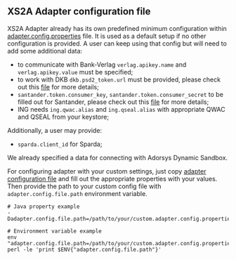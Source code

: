 ## XS2A Adapter configuration file
XS2A Adapter already has its own predefined minimum configuration within [adapter.config.properties](xs2a-adapter-service-api/src/main/resources/adapter.config.properties)
file. It is used as a default setup if no other configuration is provided. A user can keep using that config but
will need to add some additional data: 

* to communicate with Bank-Verlag `verlag.apikey.name` and `verlag.apikey.value` must be specified;
* to work with DKB `dkb.psd2_token.url` must be provided, please check out this [file](../adapters/crealogix-adapter/README.md) for more details;
* `santander.token.consumer_key`, `santander.token.consumer_secret` to be filled out for Santander, please check out 
this [file](adapters/santander-adapter.md) for more details;
* ING needs `ing.qwac.alias` and `ing.qseal.alias` with appropriate QWAC and QSEAL from your keystore;

Additionally, a user may provide:

* `sparda.client_id` for Sparda;

We already specified a data for connecting with Adorsys Dynamic Sandbox. 

For configuring adapter with your custom settings, just copy [adapter configuration
file](xs2a-adapter-service-api/src/main/resources/adapter.config.properties) and fill out the 
appropriate properties with your values. Then provide the path to your custom config file with `adapter.config.file.path` 
environment variable.
```
# Java property example
-Dadapter.config.file.path=/path/to/your/custom.adapter.config.properties

# Environment variable example
env "adapter.config.file.path=/path/to/your/custom.adapter.config.properties"  perl -le 'print $ENV{"adapter.config.file.path"}'
